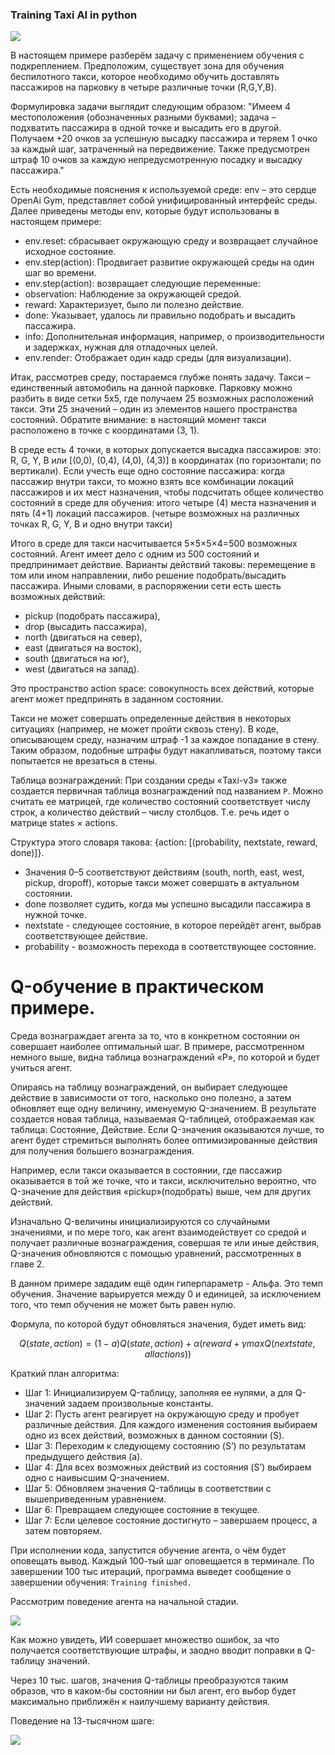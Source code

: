 ### Training Taxi AI in python 

![](https://media.giphy.com/media/OoyWduIgKwCP2cDXvB/giphy.gif)

В настоящем примере разберём задачу с применением обучения с подкреплением.
Предположим, существует зона для обучения беспилотного такси, которое необходимо обучить доставлять пассажиров на парковку в четыре различные точки (R,G,Y,B). 

Формулировка задачи выглядит следующим образом: "Имеем 4 местоположения (обозначенных разными буквами); задача – подхватить пассажира в одной точке и высадить его в другой. Получаем +20 очков за успешную высадку пассажира и теряем 1 очко за каждый шаг, затраченный на передвижение. Также предусмотрен штраф 10 очков за каждую непредусмотренную посадку и высадку пассажира."

Есть необходимые пояснения к используемой среде: env – это сердце OpenAi Gym, представляет собой унифицированный интерфейс среды. Далее приведены методы env, которые будут использованы в настоящем примере:

-	env.reset: сбрасывает окружающую среду и возвращает случайное исходное состояние.
-	env.step(action): Продвигает развитие окружающей среды на один шаг во времени.
- env.step(action): возвращает следующие переменные:
-	observation: Наблюдение за окружающей средой.
-	reward: Характеризует, было ли полезно действие.
-	done: Указывает, удалось ли правильно подобрать и высадить пассажира.
-	info: Дополнительная информация, например, о производительности и задержках, нужная для отладочных целей.
-	env.render: Отображает один кадр среды (для визуализации).

Итак, рассмотрев среду, постараемся глубже понять задачу. Такси – единственный автомобиль на данной парковке. Парковку можно разбить в виде сетки 5x5, где получаем 25 возможных расположений такси. Эти 25 значений – один из элементов нашего пространства состояний. Обратите внимание: в настоящий момент такси расположено в точке с координатами (3, 1).

В среде есть 4 точки, в которых допускается высадка пассажиров: это: R, G, Y, B или [(0,0), (0,4), (4,0), (4,3)] в координатах (по горизонтали; по вертикали). Если учесть еще одно состояние пассажира: когда пассажир внутри такси, то можно взять все комбинации локаций пассажиров и их мест назначения, чтобы подсчитать общее количество состояний в среде для обучения: итого четыре (4) места назначения и пять (4+1) локаций пассажиров. (четыре возможных на различных точках R, G, Y, B и одно внутри такси)

Итого в среде для такси насчитывается 5×5×5×4=500 возможных состояний. Агент имеет дело с одним из 500 состояний и предпринимает действие. Варианты действий таковы: перемещение в том или ином направлении, либо решение подобрать/высадить пассажира. Иными словами, в распоряжении сети есть шесть возможных действий: 

-	pickup (подобрать пассажира), 
-	drop (высадить пассажира), 
-	north (двигаться на север), 
-	east (двигаться на восток),
-	south (двигаться на юг),
-	west (двигаться на запад).

Это пространство action space: совокупность всех действий, которые агент может предпринять в заданном состоянии.

Такси не может совершать определенные действия в некоторых ситуациях (например, не может пройти сквозь стену). В коде, описывающем среду, назначим штраф -1 за каждое попадание в стену. Таким образом, подобные штрафы будут накапливаться, поэтому такси попытается не врезаться в стены.

Таблица вознаграждений: При создании среды «Taxi-v3» также создается первичная таблица вознаграждений под названием `P`. Можно считать ее матрицей, где количество состояний соответствует числу строк, а количество действий – числу столбцов. Т.е. речь идет о матрице states × actions.

Структура этого словаря такова: {action: [(probability, nextstate, reward, done)]}.
- Значения 0–5 соответствуют действиям (south, north, east, west, pickup, dropoff), которые такси может совершать в актуальном состоянии.
-	done позволяет судить, когда мы успешно высадили пассажира в нужной точке.
-	nextstate - следующее состояние, в которое перейдёт агент, выбрав соответствующее действие.
-	probability - возможность перехода в соответствующее состояние.


# Q-обучение в практическом примере.

Среда вознаграждает агента за то, что в конкретном состоянии он совершает наиболее оптимальный шаг. В примере, рассмотренном немного выше, видна таблица вознаграждений «P», по которой и будет учиться агент. 

Опираясь на таблицу вознаграждений, он выбирает следующее действие в зависимости от того, насколько оно полезно, а затем обновляет еще одну величину, именуемую Q-значением. В результате создается новая таблица, называемая Q-таблицей, отображаемая как таблица: Состояние, Действие. Если Q-значения оказываются лучше, то агент будет стремиться выполнять более оптимизированные действия для получения большего вознаграждения.

Например, если такси оказывается в состоянии, где пассажир оказывается в той же точке, что и такси, исключительно вероятно, что Q-значение для действия «pickup»(подобрать) выше, чем для других действий.

Изначально Q-величины инициализируются со случайными значениями, и по мере того, как агент взаимодействует со средой и получает различные вознаграждения, совершая те или иные действия, Q-значения обновляются с помощью уравнений, рассмотренных в главе 2.

В данном примере зададим ещё один гиперпараметр - Альфа. Это темп обучения. Значение варьируется между 0 и единицей, за исключением того, что темп обучения не может быть равен нулю.

Формула, по которой будут обновляться значения, будет иметь вид:

$$Q(state, action) = (1 - a)Q(state, action) + \alpha(reward + \gamma max Q(next state, all actions))$$


Краткий план алгоритма:
-	Шаг 1: Инициализируем Q-таблицу, заполняя ее нулями, а для Q-значений задаем произвольные константы.
-	Шаг 2: Пусть агент реагирует на окружающую среду и пробует различные действия. Для каждого изменения состояния выбираем одно из всех действий, возможных в данном состоянии (S).
-	Шаг 3: Переходим к следующему состоянию (S’) по результатам предыдущего действия (a).
-	Шаг 4: Для всех возможных действий из состояния (S’) выбираем одно с наивысшим Q-значением.
-	Шаг 5: Обновляем значения Q-таблицы в соответствии с вышеприведенным уравнением.
-	Шаг 6: Превращаем следующее состояние в текущее.
-	Шаг 7: Если целевое состояние достигнуто – завершаем процесс, а затем повторяем.

При исполнении кода, запустится обучение агента, о чём будет оповещать вывод. Каждый 100-тый шаг оповещается в терминале. По завершении 100 тыс итераций, программа выведет сообщение о завершении обучения:  `Training finished.`

Рассмотрим поведение агента на начальной стадии.

![](https://media.giphy.com/media/WpcrwXpDXTIPsRlK1h/giphy.gif)

Как можно увидеть, ИИ совершает множество ошибок, за что получается соответствующие штрафы, и заодно вводит поправки в Q-таблицу значений. 

Через 10 тыс. шагов, значения Q-таблицы преобразуются таким образов, что в каком-бы состоянии ни был агент, его выбор будет максимально приближён к наилучшему варианту действия.

Поведение на 13-тысячном шаге: 

![](https://media.giphy.com/media/OoyWduIgKwCP2cDXvB/giphy.gif)
